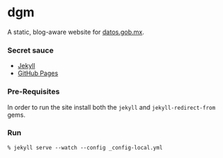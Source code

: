dgm
===

A static, blog-aware website for [datos.gob.mx](http://datos.gob.mx).

### Secret sauce

- [Jekyll](http://jekyllrb.com/)
- [GitHub Pages](https://pages.github.com/)

### Pre-Requisites

In order to run the site install both the `jekyll` and `jekyll-redirect-from` gems.

### Run

```
% jekyll serve --watch --config _config-local.yml
```